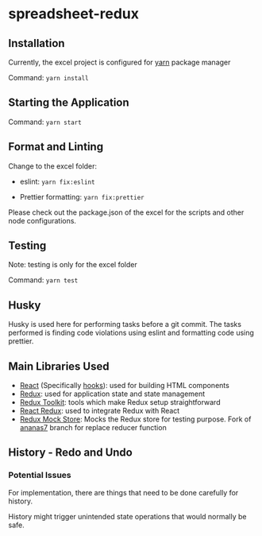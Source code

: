 # spreadsheet-redux

## Installation

Currently, the excel project is configured for [yarn](https://yarnpkg.com/) package manager

Command: ```yarn install```

## Starting the Application

Command: ```yarn start```

## Format and Linting

Change to the excel folder:

- eslint: ```yarn fix:eslint```

- Prettier formatting: ```yarn fix:prettier```

Please check out the package.json of the excel for the scripts and other node configurations.

## Testing

Note: testing is only for the excel folder

Command: ```yarn test```

## Husky

Husky is used here for performing tasks before a git commit. The tasks performed is finding code violations using eslint and formatting code using prettier.

## Main Libraries Used

- [React](https://reactjs.org/) (Specifically [hooks](https://reactjs.org/docs/hooks-overview.html)): used for building HTML components
- [Redux](https://redux.js.org/): used for application state and state management
- [Redux Toolkit](https://redux-toolkit.js.org/): tools which make Redux setup straightforward
- [React Redux](https://react-redux.js.org/): used to integrate Redux with React
- [Redux Mock Store](https://github.com/ananas7/redux-mock-store/tree/feature/extended-replaceReducer): Mocks the Redux store for testing purpose. Fork of [ananas7](https://github.com/ananas7) branch for replace reducer function

## History - Redo and Undo

### Potential Issues

For implementation, there are things that need to be done carefully for history.

History might trigger unintended state operations that would normally be safe.
